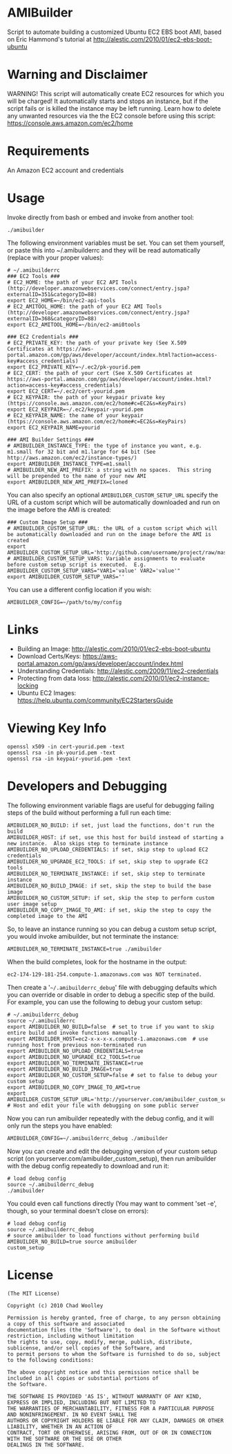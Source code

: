 AMIBuilder
==========
Script to automate building a customized Ubuntu EC2 EBS boot AMI, based on Eric Hammond's tutorial at http://alestic.com/2010/01/ec2-ebs-boot-ubuntu

Warning and Disclaimer
======================
WARNING!  This script will automatically create EC2 resources for which you will be charged!  It automatically starts and stops an instance, but if the script fails or is killed the instance may be left running.  Learn how to delete any unwanted resources via the the EC2 console before using this script:  https://console.aws.amazon.com/ec2/home

Requirements
============
An Amazon EC2 account and credentials

Usage
============
Invoke directly from bash or embed and invoke from another tool:

    ./amibuilder

The following environment variables must be set.  You can set them yourself, or paste this into ~/.amibuilderrc and they will be read automatically (replace with your proper values):

    # ~/.amibuilderrc
    ### EC2 Tools ###
    # EC2_HOME: the path of your EC2 API Tools (http://developer.amazonwebservices.com/connect/entry.jspa?externalID=351&categoryID=88)
    export EC2_HOME=~/bin/ec2-api-tools
    # EC2_AMITOOL_HOME: the path of your EC2 AMI Tools (http://developer.amazonwebservices.com/connect/entry.jspa?externalID=368&categoryID=88)
    export EC2_AMITOOL_HOME=~/bin/ec2-ami0tools

    ### EC2 Credentials ###
    # EC2_PRIVATE_KEY: the path of your private key (See X.509 Certificates at https://aws-portal.amazon.com/gp/aws/developer/account/index.html?action=access-key#access_credentials)
    export EC2_PRIVATE_KEY=~/.ec2/pk-yourid.pem
    # EC2_CERT: the path of your cert (See X.509 Certificates at https://aws-portal.amazon.com/gp/aws/developer/account/index.html?action=access-key#access_credentials)
    export EC2_CERT=~/.ec2/cert-yourid.pem
    # EC2_KEYPAIR: the path of your keypair private key (https://console.aws.amazon.com/ec2/home#c=EC2&s=KeyPairs)
    export EC2_KEYPAIR=~/.ec2/keypair-yourid.pem
    # EC2_KEYPAIR_NAME: the name of your keypair (https://console.aws.amazon.com/ec2/home#c=EC2&s=KeyPairs)
    export EC2_KEYPAIR_NAME=yourid

    ### AMI Builder Settings ###
    # AMIBUILDER_INSTANCE_TYPE: the type of instance you want, e.g. m1.small for 32 bit and m1.large for 64 bit (See http://aws.amazon.com/ec2/instance-types/)
    export AMIBUILDER_INSTANCE_TYPE=m1.small
    # AMIBUILDER_NEW_AMI_PREFIX: a string with no spaces.  This string will be prepended to the name of your new AMI
    export AMIBUILDER_NEW_AMI_PREFIX=cloned

You can also specify an optional <code>AMIBUILDER\_CUSTOM\_SETUP_URL</code> specify the URL of a custom script which will be automatically downloaded and run on the image before the AMI is created:

    ### Custom Image Setup ###
    # AMIBUILDER_CUSTOM_SETUP_URL: the URL of a custom script which will be automatically downloaded and run on the image before the AMI is created
    export AMIBUILDER_CUSTOM_SETUP_URL='http://github.com/username/project/raw/master/custom_image_setup'
    # AMIBUILDER_CUSTOM_SETUP_VARS: Variable assignments to evaluate before custom setup script is executed.  E.g. AMIBUILDER_CUSTOM_SETUP_VARS="VAR1='value' VAR2='value'"
    export AMIBUILDER_CUSTOM_SETUP_VARS=''

You can use a different config location if you wish:

    AMIBUILDER_CONFIG=~/path/to/my/config

Links
=====
* Building an Image: http://alestic.com/2010/01/ec2-ebs-boot-ubuntu
* Download Certs/Keys: https://aws-portal.amazon.com/gp/aws/developer/account/index.html
* Understanding Credentials: http://alestic.com/2009/11/ec2-credentials
* Protecting from data loss: http://alestic.com/2010/01/ec2-instance-locking
* Ubuntu EC2 Images: https://help.ubuntu.com/community/EC2StartersGuide

Viewing Key Info
================
    openssl x509 -in cert-yourid.pem -text
    openssl rsa -in pk-yourid.pem -text
    openssl rsa -in keypair-yourid.pem -text

Developers and Debugging
========================
The following environment variable flags are useful for debugging failing steps of the build without performing a full run each time:

    AMIBUILDER_NO_BUILD: if set, just load the functions, don't run the build
    AMIBUILDER_HOST: if set, use this host for build instead of starting a new instance.  Also skips step to terminate instance
    AMIBUILDER_NO_UPLOAD_CREDENTIALS: if set, skip step to upload EC2 credentials
    AMIBUILDER_NO_UPGRADE_EC2_TOOLS: if set, skip step to upgrade EC2 tools
    AMIBUILDER_NO_TERMINATE_INSTANCE: if set, skip step to terminate instance
    AMIBUILDER_NO_BUILD_IMAGE: if set, skip the step to build the base image
    AMIBUILDER_NO_CUSTOM_SETUP: if set, skip the step to perform custom user image setup
    AMIBUILDER_NO_COPY_IMAGE_TO_AMI: if set, skip the step to copy the completed image to the AMI

So, to leave an instance running so you can debug a custom setup script, you would invoke amibuilder, but not terminate the instance:

    AMIBUILDER_NO_TERMINATE_INSTANCE=true ./amibuilder

When the build completes, look for the hostname in the output:

    ec2-174-129-181-254.compute-1.amazonaws.com was NOT terminated.

Then create a '<code>~/.amibuilderrc\_debug</code>' file with debugging defaults which you can override or disable in order to debug a specific step of the build.  For example, you can use the following to debug your custom setup:

    # ~/.amibuilderrc_debug
    source ~/.amibuilderrc
    export AMIBUILDER_NO_BUILD=false  # set to true if you want to skip entire build and invoke functions manually
    export AMIBUILDER_HOST=ec2-x-x-x-x.compute-1.amazonaws.com  # use running host from previous non-terminated run
    export AMIBUILDER_NO_UPLOAD_CREDENTIALS=true
    export AMIBUILDER_NO_UPGRADE_EC2_TOOLS=true
    export AMIBUILDER_NO_TERMINATE_INSTANCE=true
    export AMIBUILDER_NO_BUILD_IMAGE=true
    export AMIBUILDER_NO_CUSTOM_SETUP=false # set to false to debug your custom setup
    export AMIBUILDER_NO_COPY_IMAGE_TO_AMI=true
    export AMIBUILDER_CUSTOM_SETUP_URL='http://yourserver.com/amibuilder_custom_setup' # Host and edit your file with debugging on some public server

Now you can run amibuilder repeatedly with the debug config, and it will only run the steps you have enabled:

    AMIBUILDER_CONFIG=~/.amibuilderrc_debug ./amibuilder

Now you can create and edit the debugging version of your custom setup script (on yourserver.com/amibuilder\_custom\_setup), then run amibuilder with the debug config repeatedly to download and run it:

    # load debug config
    source ~/.amibuilderrc_debug
    ./amibuilder
    
You could even call functions directly (You may want to comment 'set -e', though, so your terminal doesn't close on errors):

    # load debug config
    source ~/.amibuilderrc_debug
    # source amibuilder to load functions without performing build
    AMIBUILDER_NO_BUILD=true source amibuilder
    custom_setup

License
=======
    (The MIT License)

    Copyright (c) 2010 Chad Woolley

    Permission is hereby granted, free of charge, to any person obtaining a copy of this software and associated
    documentation files (the 'Software'), to deal in the Software without restriction, including without limitation
    the rights to use, copy, modify, merge, publish, distribute, sublicense, and/or sell copies of the Software, and
    to permit persons to whom the Software is furnished to do so, subject to the following conditions:

    The above copyright notice and this permission notice shall be included in all copies or substantial portions of
    the Software.

    THE SOFTWARE IS PROVIDED 'AS IS', WITHOUT WARRANTY OF ANY KIND, EXPRESS OR IMPLIED, INCLUDING BUT NOT LIMITED TO
    THE WARRANTIES OF MERCHANTABILITY, FITNESS FOR A PARTICULAR PURPOSE AND NONINFRINGEMENT. IN NO EVENT SHALL THE
    AUTHORS OR COPYRIGHT HOLDERS BE LIABLE FOR ANY CLAIM, DAMAGES OR OTHER LIABILITY, WHETHER IN AN ACTION OF
    CONTRACT, TORT OR OTHERWISE, ARISING FROM, OUT OF OR IN CONNECTION WITH THE SOFTWARE OR THE USE OR OTHER
    DEALINGS IN THE SOFTWARE.